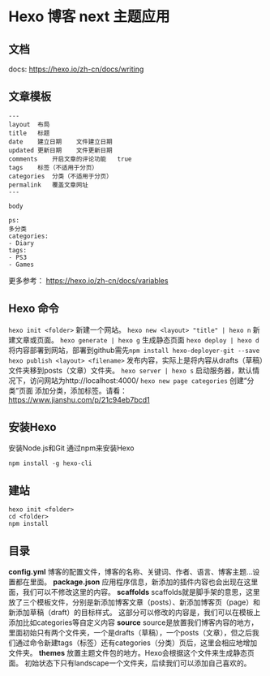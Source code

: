 # Hexo 博客 next 主题应用

## 文档
docs: https://hexo.io/zh-cn/docs/writing

## 文章模板
~~~
---
layout	布局	
title	标题	
date	建立日期	文件建立日期
updated	更新日期	文件更新日期
comments	开启文章的评论功能	true
tags	标签（不适用于分页）	
categories	分类（不适用于分页）	
permalink	覆盖文章网址	
---

body

ps:
多分类
categories:
- Diary
tags:
- PS3
- Games

~~~
更多参考： https://hexo.io/zh-cn/docs/variables

## Hexo 命令
`hexo init <folder>` 新建一个网站。
`hexo new <layout> "title" | hexo n` 新建文章或页面。
`hexo generate | hexo g` 生成静态页面
`hexo deploy | hexo d` 将内容部署到网站，部署到github需先`npm install hexo-deployer-git --save`
`hexo publish <layout> <filename>` 发布内容，实际上是将内容从drafts（草稿）文件夹移到posts（文章）文件夹。
`hexo server | hexo s` 启动服务器，默认情况下，访问网站为http://localhost:4000/
`hexo new page categories` 创建“分类”页面
添加分类，添加标签。请看： https://www.jianshu.com/p/21c94eb7bcd1

## 安装Hexo
安装Node.js和Git
通过npm来安装Hexo 
```
npm install -g hexo-cli
```

## 建站
```
hexo init <folder>
cd <folder>
npm install
```

## 目录

**config.yml**
博客的配置文件，博客的名称、关键词、作者、语言、博客主题...设置都在里面。
**package.json**
应用程序信息，新添加的插件内容也会出现在这里面，我们可以不修改这里的内容。
**scaffolds**
scaffolds就是脚手架的意思，这里放了三个模板文件，分别是新添加博客文章（posts）、新添加博客页（page）和新添加草稿（draft）的目标样式。
这部分可以修改的内容是，我们可以在模板上添加比如categories等自定义内容
**source**
source是放置我们博客内容的地方，里面初始只有两个文件夹，一个是drafts（草稿），一个posts（文章），但之后我们通过命令新建tags（标签）还有categories（分类）页后，这里会相应地增加文件夹。
**themes**
放置主题文件包的地方。Hexo会根据这个文件来生成静态页面。
初始状态下只有landscape一个文件夹，后续我们可以添加自己喜欢的。



